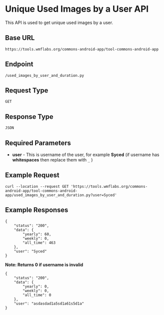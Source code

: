 # Unique Used Images by a User API

This API is used to get unique used images by a user.

## Base URL
`https://tools.wmflabs.org/commons-android-app/tool-commons-android-app`

## Endpoint
`/used_images_by_user_and_duration.py`

## Request Type
`GET`

## Response Type
`JSON`

## Required Parameters

- **user** - This is username of the user, for example **Syced** (if username has **whitespaces** then replace them with `_` )


## Example Request

```
curl --location --request GET 'https://tools.wmflabs.org/commons-android-app/tool-commons-android-app/used_images_by_user_and_duration.py?user=Syced'
```

## Example Responses

```
{
    "status": "200",
    "data": {
        "yearly": 60,
        "weekly": 0,
        "all_time": 463
    },
    "user": "Syced"
}
```

**Note: Returns 0 if username is invalid**
```
{
    "status": "200",
    "data": {
        "yearly": 0,
        "weekly": 0,
        "all_time": 0
    },
    "user": "asdasdad1a5sd1a61s5d1a"
}
```